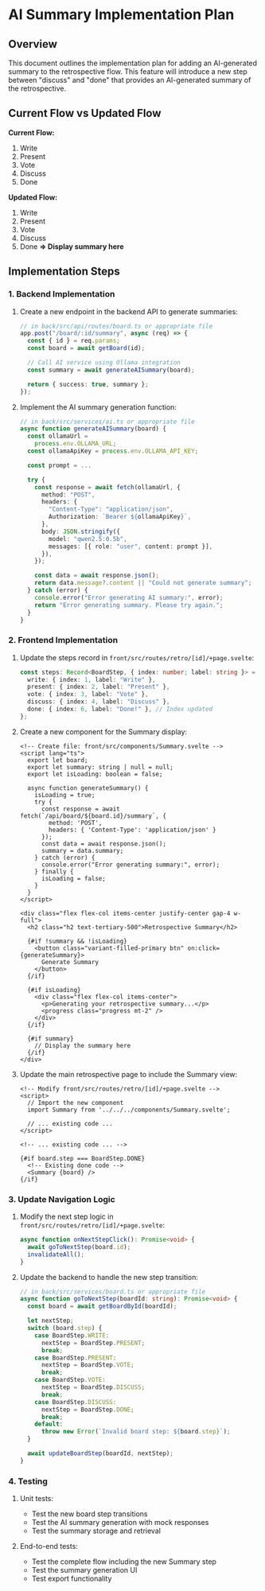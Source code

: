# AI Summary Implementation Plan

## Overview

This document outlines the implementation plan for adding an AI-generated summary to the retrospective flow. This feature will introduce a new step between "discuss" and "done" that provides an AI-generated summary of the retrospective.

## Current Flow vs Updated Flow

**Current Flow:**

1. Write
2. Present
3. Vote
4. Discuss
5. Done

**Updated Flow:**

1. Write
2. Present
3. Vote
4. Discuss
5. Done **=> Display summary here**

## Implementation Steps

### 1. Backend Implementation

1. Create a new endpoint in the backend API to generate summaries:

   ```typescript
   // in back/src/api/routes/board.ts or appropriate file
   app.post("/board/:id/summary", async (req) => {
     const { id } = req.params;
     const board = await getBoard(id);

     // Call AI service using Ollama integration
     const summary = await generateAISummary(board);

     return { success: true, summary };
   });
   ```

2. Implement the AI summary generation function:

   ```typescript
   // in back/src/services/ai.ts or appropriate file
   async function generateAISummary(board) {
     const ollamaUrl =
       process.env.OLLAMA_URL;
     const ollamaApiKey = process.env.OLLAMA_API_KEY;

     const prompt = ...

     try {
       const response = await fetch(ollamaUrl, {
         method: "POST",
         headers: {
           "Content-Type": "application/json",
           Authorization: `Bearer ${ollamaApiKey}`,
         },
         body: JSON.stringify({
           model: "qwen2.5:0.5b",
           messages: [{ role: "user", content: prompt }],
         }),
       });

       const data = await response.json();
       return data.message?.content || "Could not generate summary";
     } catch (error) {
       console.error("Error generating AI summary:", error);
       return "Error generating summary. Please try again.";
     }
   }
   ```

### 2. Frontend Implementation

1. Update the steps record in `front/src/routes/retro/[id]/+page.svelte`:

   ```typescript
   const steps: Record<BoardStep, { index: number; label: string }> = {
     write: { index: 1, label: "Write" },
     present: { index: 2, label: "Present" },
     vote: { index: 3, label: "Vote" },
     discuss: { index: 4, label: "Discuss" },
     done: { index: 6, label: "Done!" }, // Index updated
   };
   ```

2. Create a new component for the Summary display:

   ```svelte
   <!-- Create file: front/src/components/Summary.svelte -->
   <script lang="ts">
     export let board;
     export let summary: string | null = null;
     export let isLoading: boolean = false;

     async function generateSummary() {
       isLoading = true;
       try {
         const response = await fetch(`/api/board/${board.id}/summary`, {
           method: 'POST',
           headers: { 'Content-Type': 'application/json' }
         });
         const data = await response.json();
         summary = data.summary;
       } catch (error) {
         console.error("Error generating summary:", error);
       } finally {
         isLoading = false;
       }
     }
   </script>

   <div class="flex flex-col items-center justify-center gap-4 w-full">
     <h2 class="h2 text-tertiary-500">Retrospective Summary</h2>

     {#if !summary && !isLoading}
       <button class="variant-filled-primary btn" on:click={generateSummary}>
         Generate Summary
       </button>
     {/if}

     {#if isLoading}
       <div class="flex flex-col items-center">
         <p>Generating your retrospective summary...</p>
         <progress class="progress mt-2" />
       </div>
     {/if}

     {#if summary}
       // Display the summary here
     {/if}
   </div>
   ```

3. Update the main retrospective page to include the Summary view:

   ```svelte
   <!-- Modify front/src/routes/retro/[id]/+page.svelte -->
   <script>
     // Import the new component
     import Summary from '../../../components/Summary.svelte';

     // ... existing code ...
   </script>

   <!-- ... existing code ... -->

   {#if board.step === BoardStep.DONE}
     <!-- Existing done code -->
     <Summary {board} />
   {/if}
   ```

### 3. Update Navigation Logic

1. Modify the next step logic in `front/src/routes/retro/[id]/+page.svelte`:

   ```typescript
   async function onNextStepClick(): Promise<void> {
     await goToNextStep(board.id);
     invalidateAll();
   }
   ```

2. Update the backend to handle the new step transition:

   ```typescript
   // in back/src/services/board.ts or appropriate file
   async function goToNextStep(boardId: string): Promise<void> {
     const board = await getBoardById(boardId);

     let nextStep;
     switch (board.step) {
       case BoardStep.WRITE:
         nextStep = BoardStep.PRESENT;
         break;
       case BoardStep.PRESENT:
         nextStep = BoardStep.VOTE;
         break;
       case BoardStep.VOTE:
         nextStep = BoardStep.DISCUSS;
         break;
       case BoardStep.DISCUSS:
         nextStep = BoardStep.DONE;
         break;
       default:
         throw new Error(`Invalid board step: ${board.step}`);
     }

     await updateBoardStep(boardId, nextStep);
   }
   ```

### 4. Testing

1. Unit tests:

   - Test the new board step transitions
   - Test the AI summary generation with mock responses
   - Test the summary storage and retrieval

2. End-to-end tests:
   - Test the complete flow including the new Summary step
   - Test the summary generation UI
   - Test export functionality

